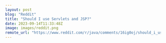 ```yaml
---
layout: post
blog: "Reddit"
title: "Should I use Servlets and JSP?"
date: 2023-09-14T11:33:48Z
image: images/reddit.png
remote_url: "https://www.reddit.com/r/java/comments/16ig0oj/should_i_use_servlets_and_jsp/"
---
```

